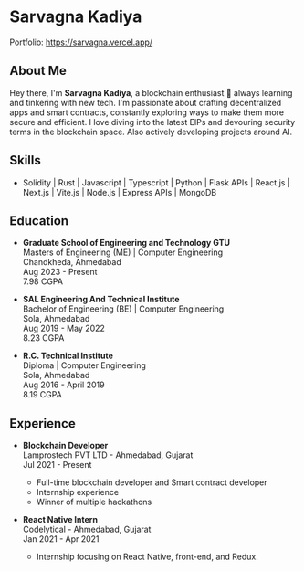# Sarvagna Kadiya
Portfolio: https://sarvagna.vercel.app/

## About Me
Hey there, I'm **Sarvagna Kadiya**, a blockchain enthusiast 🌟 always learning and tinkering with new tech.
I'm passionate about crafting decentralized apps and smart contracts, constantly exploring ways to make them more secure and efficient.
I love diving into the latest EIPs and devouring security terms in the blockchain space.
Also actively developing projects around AI.

## Skills
- Solidity | Rust | Javascript | Typescript | Python | Flask APIs | React.js | Next.js | Vite.js | Node.js | Express APIs | MongoDB

## Education
- **Graduate School of Engineering and Technology GTU**  
  Masters of Engineering (ME) | Computer Engineering  
  Chandkheda, Ahmedabad  
  Aug 2023 - Present  
  7.98 CGPA

- **SAL Engineering And Technical Institute**  
  Bachelor of Engineering (BE) | Computer Engineering  
  Sola, Ahmedabad  
  Aug 2019 - May 2022  
  8.23 CGPA

- **R.C. Technical Institute**  
  Diploma | Computer Engineering  
  Sola, Ahmedabad  
  Aug 2016 - April 2019  
  8.19 CGPA

## Experience
- **Blockchain Developer**  
  Lamprostech PVT LTD - Ahmedabad, Gujarat  
  Jul 2021 - Present  
  - Full-time blockchain developer and Smart contract developer
  - Internship experience
  - Winner of multiple hackathons

- **React Native Intern**  
  Codelytical - Ahmedabad, Gujarat  
  Jan 2021 - Apr 2021  
  - Internship focusing on React Native, front-end, and Redux.

<!---
sarvagnakadiya/sarvagnakadiya is a ✨ special ✨ repository because its `README.md` (this file) appears on your GitHub profile.
You can click the Preview link to take a look at your changes.
--->
